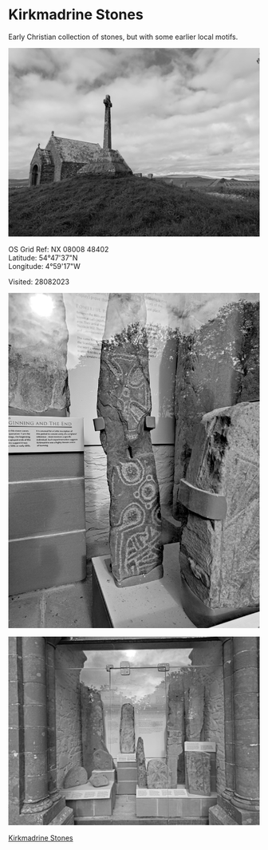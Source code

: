 # Kirkmadrine Stones

Early Christian collection of stones, but with some earlier local motifs. 

![P_20230827_172342_1_km](images/P_20230827_172342_1_km.jpg)

OS Grid Ref: NX 08008 48402  
Latitude: 54°47'37"N  
Longitude: 4°59'17"W  

Visited: 28082023

![P_20230827_171344_km](images/P_20230827_171344_km.jpg)

![P_20230827_172057_km3](images/P_20230827_172057_km3.jpg)

[Kirkmadrine Stones](https://www.historicenvironment.scot/visit-a-place/places/kirkmadrine-stones/)
